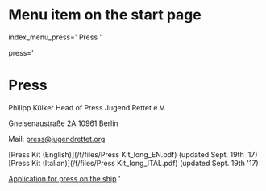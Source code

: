 # Menu item on the start page
index_menu_press='
Press
'

press='
# Press

Philipp Külker
Head of Press Jugend Rettet e.V.

Gneisenaustraße 2A
10961 Berlin

Mail: [press@jugendrettet.org](mailto://press@jugendrettet.org)

[Press Kit (English)](/f/files/Press Kit_long_EN.pdf) (updated Sept. 19th '17)  
[Press Kit (Italian)](/f/files/Press Kit_long_ITAL.pdf) (updated Sept. 19th '17)

[Application for press on the ship](./crewing#press)
'
